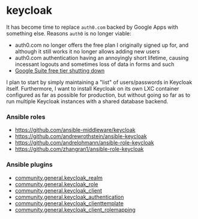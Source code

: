 # keycloak

It has become time to replace `auth0.com` backed by Google Apps with
something else. Reasons `auth0` is no longer viable:

+ auth0.com no longer offers the free plan I originally signed up for, and 
  although it still works it no longer allows adding new users
+ auth0.com authentication having an annoyingly short lifetime, causing
  incessant logouts and sometimes loss of data in forms and such
+ [Google Suite free tier shutting down](https://arstechnica.com/gadgets/2022/01/google-tells-free-g-suite-users-pay-up-or-lose-your-account/)


I plan to start by simply maintaining a "list" of users/passwords in Keycloak
itself. Furthermore, I want to install Keycloak on its own LXC container
configured as far as possible for production, but without going so far as to
run multiple Keycloak instances with a shared database backend.


### Ansible roles

+ https://github.com/ansible-middleware/keycloak
+ https://github.com/andrewrothstein/ansible-keycloak
+ https://github.com/andrelohmann/ansible-role-keycloak
+ https://github.com/zhangran1/ansible-role-keycloak


### Ansible plugins

+ [community.general.keycloak_realm](https://docs.ansible.com/ansible/latest/collections/community/general/keycloak_realm_module.html)
+ [community.general.keycloak_role](https://docs.ansible.com/ansible/latest/collections/community/general/keycloak_role_module.html)
+ [community.general.keycloak_client](https://docs.ansible.com/ansible/latest/collections/community/general/keycloak_client_module.html)
+ [community.general.keycloak_authentication](https://docs.ansible.com/ansible/latest/collections/community/general/keycloak_authentication_module.html)
+ [community.general.keycloak_clienttemplate](https://docs.ansible.com/ansible/latest/collections/community/general/keycloak_clienttemplate_module.html)
+ [community.general.keycloak_client_rolemapping](https://docs.ansible.com/ansible/latest/collections/community/general/keycloak_client_rolemapping_module.html)

